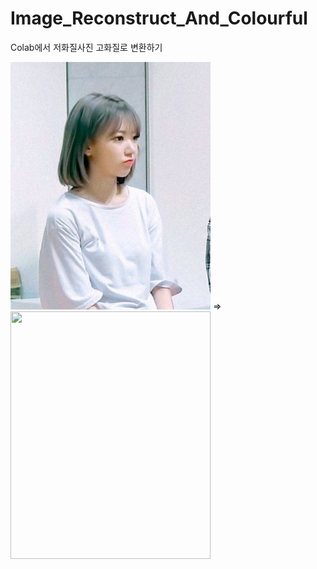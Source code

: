 # Image_Reconstruct_And_Colourful
Colab에서 저화질사진 고화질로 변환하기<br>

<img src="/IRAC_practice_img.jpg" width="320" height="396"/> => <img src="/IRAC_practice_img_result.png" width="320" height="396"/>
